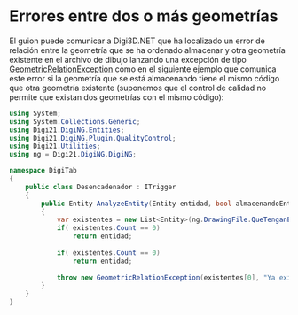 # Errores entre dos o más geometrías

El guion puede comunicar a Digi3D.NET que ha localizado un error de relación entre la geometría que se ha ordenado almacenar y otra geometría existente en el archivo de dibujo lanzando una excepción de tipo [GeometricRelationException](../../../referencia/digi21.diging.plugin/digi21.diging.plugin.qualitycontrol/clases/geometricrelationexception.md) como en el siguiente ejemplo que comunica este error si la geometría que se está almacenando tiene el mismo código que otra geometría existente \(suponemos que el control de calidad no permite que existan dos geometrías con el mismo código\):

```csharp
using System;
using System.Collections.Generic;
using Digi21.DigiNG.Entities;
using Digi21.DigiNG.Plugin.QualityControl;
using Digi21.Utilities;
using ng = Digi21.DigiNG.DigiNG;

namespace DigiTab
{
    public class Desencadenador : ITrigger 
    {
	    public Entity AnalyzeEntity(Entity entidad, bool almacenandoEntidad) 
        {
		    var existentes = new List<Entity>(ng.DrawingFile.QueTenganElCódigo(entidad.Codes[0].Name));
            if( existentes.Count == 0)
                return entidad;
                
            if( existentes.Count == 0)
                return entidad;
                
            throw new GeometricRelationException(existentes[0], "Ya existe una geometría con este código");  
        }
    }
}
```

